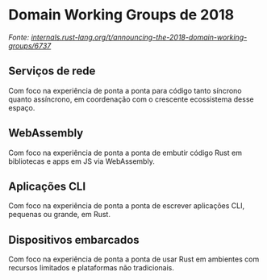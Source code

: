 # Domain Working Groups de 2018

_Fonte: [internals.rust-lang.org/t/announcing-the-2018-domain-working-groups/6737](https://internals.rust-lang.org/t/announcing-the-2018-domain-working-groups/6737)_

## Serviços de rede
Com foco na experiência de ponta a ponta para código tanto síncrono quanto assíncrono, em coordenação com o crescente ecossistema desse espaço.

## WebAssembly
Com foco na experiência de ponta a ponta de embutir código Rust em bibliotecas e apps em JS via WebAssembly.

## Aplicações CLI
Com foco na experiência de ponta a ponta de escrever aplicações CLI, pequenas ou grande, em Rust.

## Dispositivos embarcados
Com foco na experiência de ponta a ponta de usar Rust em ambientes com recursos limitados e plataformas não tradicionais.
